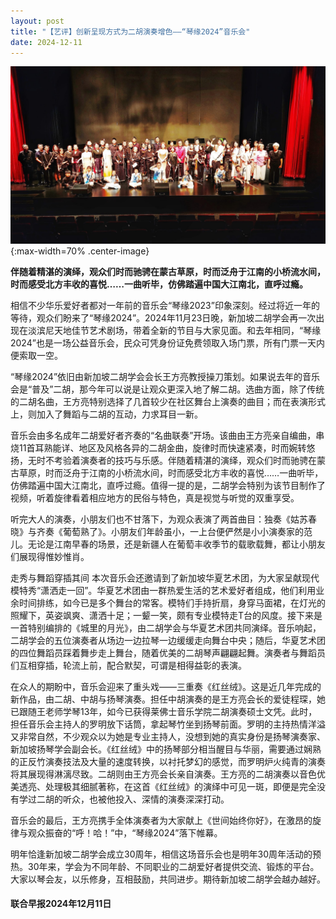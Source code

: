 ```yaml
---
layout: post
title: "【艺评】创新呈现方式为二胡演奏增色——“琴缘2024”音乐会"
date: 2024-12-11
---
```

![](/files/2024-qinyuan-concert/10.jpg){:max-width=70% .center-image}

**伴随着精湛的演绎，观众们时而驰骋在蒙古草原，时而泛舟于江南的小桥流水间，时而感受北方丰收的喜悦……一曲听毕，仿佛踏遍中国大江南北，直呼过瘾。**
<!--more-->

相信不少华乐爱好者都对一年前的音乐会“琴缘2023”印象深刻。经过将近一年的等待，观众们盼来了“琴缘2024”。2024年11月23日晚，新加坡二胡学会再一次出现在淡滨尼天地佳节艺术剧场，带着全新的节目与大家见面。和去年相同，“琴缘2024”也是一场公益音乐会，民众可凭身份证免费领取入场门票，所有门票一天内便索取一空。

“琴缘2024”依旧由新加坡二胡学会会长王方亮教授操刀策划。如果说去年的音乐会是“普及”二胡，那今年可以说是让观众更深入地了解二胡。选曲方面，除了传统的二胡名曲，王方亮特别选择了几首较少在社区舞台上演奏的曲目；而在表演形式上，则加入了舞蹈与二胡的互动，力求耳目一新。

音乐会由多名成年二胡爱好者齐奏的“名曲联奏”开场。该曲由王方亮亲自编曲，串烧11首耳熟能详、地区及风格各异的二胡金曲，旋律时而快速紧凑，时而婉转悠扬，无时不考验着演奏者的技巧与乐感。伴随着精湛的演绎，观众们时而驰骋在蒙古草原，时而泛舟于江南的小桥流水间，时而感受北方丰收的喜悦……一曲听毕，仿佛踏遍中国大江南北，直呼过瘾。值得一提的是，二胡学会特别为该节目制作了视频，听着旋律看着相应地方的民俗与特色，真是视觉与听觉的双重享受。

听完大人的演奏，小朋友们也不甘落下，为观众表演了两首曲目：独奏《姑苏春晓》与齐奏《葡萄熟了》。小朋友们年龄虽小，一上台便俨然是小小演奏家的范儿。无论是江南早春的场景，还是新疆人在葡萄丰收季节的载歌载舞，都让小朋友们展现得惟妙惟肖。

走秀与舞蹈穿插其间
本次音乐会还邀请到了新加坡华夏艺术团，为大家呈献现代模特秀“潇洒走一回”。华夏艺术团由一群热爱生活的艺术爱好者组成，他们利用业余时间排练，如今已是多个舞台的常客。模特们手持折扇，身穿马面裙，在灯光的照耀下，英姿飒爽、潇洒十足；一颦一笑，颇有专业模特走T台的风度。接下来是一首特别编排的《城里的月光》，由二胡学会与华夏艺术团共同演绎。音乐响起，二胡学会的五位演奏者从场边一边拉琴一边缓缓走向舞台中央；随后，华夏艺术团的四位舞蹈员踩着舞步走上舞台，随着优美的二胡琴声翩翩起舞。演奏者与舞蹈员们互相穿插，轮流上前，配合默契，可谓是相得益彰的表演。

在众人的期盼中，音乐会迎来了重头戏——三重奏《红丝绒》。这是近几年完成的新作品，由二胡、中胡与扬琴演奏。担任中胡演奏的是王方亮会长的爱徒程琛，她已跟随王老师学琴13年，如今已获得莱佛士音乐学院二胡演奏硕士文凭。此时，担任音乐会主持人的罗明放下话筒，拿起琴竹坐到扬琴前面。罗明的主持热情洋溢又非常自然，不少观众以为她是专业主持人，没想到她的真实身份是扬琴演奏家、新加坡扬琴学会副会长。《红丝绒》中的扬琴部分相当醒目与华丽，需要通过娴熟的正反竹演奏技法及大量的速度转换，以衬托梦幻的感觉，而罗明炉火纯青的演奏将其展现得淋漓尽致。二胡则由王方亮会长亲自演奏。王方亮的二胡演奏以音色优美透亮、处理极其细腻著称，在这首《红丝绒》的演绎中可见一斑，即便是完全没有学过二胡的听众，也被他投入、深情的演奏深深打动。

音乐会的最后，王方亮携手全体演奏者为大家献上《世间始终你好》，在激昂的旋律与观众振奋的“呼！哈！”中，“琴缘2024”落下帷幕。

明年恰逢新加坡二胡学会成立30周年，相信这场音乐会也是明年30周年活动的预热。30年来，学会为不同年龄、不同职业的二胡爱好者提供交流、锻炼的平台。大家以琴会友，以乐修身，互相鼓励，共同进步。期待新加坡二胡学会越办越好。

#### 联合早报2024年12月11日
